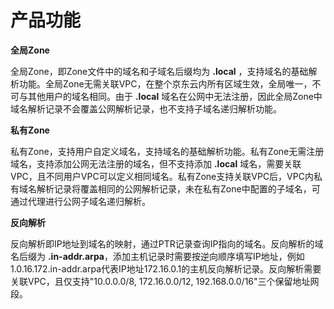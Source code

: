 # **产品功能**

  **全局Zone**
  
  全局Zone，即Zone文件中的域名和子域名后缀均为 **.local** ，支持域名的基础解析功能。全局Zone无需关联VPC，在整个京东云内所有区域生效，全局唯一，不可与其他用户的域名相同。由于 **.local** 域名在公网中无法注册，因此全局Zone中域名解析记录不会覆盖公网解析记录，也不支持子域名递归解析功能。
  
  **私有Zone**
  
  私有Zone，支持用户自定义域名，支持域名的基础解析功能。私有Zone无需注册域名，支持添加公网无法注册的域名，但不支持添加 **.local** 域名，需要关联VPC，且不同用户VPC可以定义相同域名。私有Zone支持关联VPC后，VPC内私有域名解析记录将覆盖相同的公网解析记录，未在私有Zone中配置的子域名，可通过代理进行公网子域名递归解析。
  
  **反向解析**
   
  反向解析即IP地址到域名的映射，通过PTR记录查询IP指向的域名。反向解析的域名后缀为 **.in-addr.arpa**，添加主机记录时需要按逆向顺序填写IP地址，例如1.0.16.172.in-addr.arpa代表IP地址172.16.0.1的主机反向解析记录。反向解析需要关联VPC，且仅支持"10.0.0.0/8, 172.16.0.0/12, 192.168.0.0/16"三个保留地址网段。
